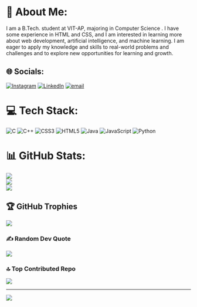 # 💫 About Me:
I am a B.Tech. student at VIT-AP, majoring in Computer Science . I have some experience in HTML and CSS, and I am interested in learning more about web development, artificial intelligence, and machine learning. I am eager to apply my knowledge and skills to real-world problems and challenges and to explore new opportunities for learning and growth.


## 🌐 Socials:
[![Instagram](https://img.shields.io/badge/Instagram-%23E4405F.svg?logo=Instagram&logoColor=white)](https://instagram.com/vishalch118) [![LinkedIn](https://img.shields.io/badge/LinkedIn-%230077B5.svg?logo=linkedin&logoColor=white)](https://www.linkedin.com/in/vishal-ch-2b2761292/) [![email](https://img.shields.io/badge/Email-D14836?logo=gmail&logoColor=white)](mailto:vishal.ch22254@gmail.com) 

# 💻 Tech Stack:
![C](https://img.shields.io/badge/c-%2300599C.svg?style=for-the-badge&logo=c&logoColor=white) ![C++](https://img.shields.io/badge/c++-%2300599C.svg?style=for-the-badge&logo=c%2B%2B&logoColor=white) ![CSS3](https://img.shields.io/badge/css3-%231572B6.svg?style=for-the-badge&logo=css3&logoColor=white) ![HTML5](https://img.shields.io/badge/html5-%23E34F26.svg?style=for-the-badge&logo=html5&logoColor=white) ![Java](https://img.shields.io/badge/java-%23ED8B00.svg?style=for-the-badge&logo=openjdk&logoColor=white) ![JavaScript](https://img.shields.io/badge/javascript-%23323330.svg?style=for-the-badge&logo=javascript&logoColor=%23F7DF1E) ![Python](https://img.shields.io/badge/python-3670A0?style=for-the-badge&logo=python&logoColor=ffdd54)
# 📊 GitHub Stats:
![](https://github-readme-stats.vercel.app/api?username=Vishalch118&theme=dark&hide_border=true&include_all_commits=true&count_private=true)<br/>
![](https://github-readme-streak-stats.herokuapp.com/?user=Vishalch118&theme=dark&hide_border=true)<br/>
![](https://github-readme-stats.vercel.app/api/top-langs/?username=Vishalch118&theme=dark&hide_border=true&include_all_commits=true&count_private=true&layout=compact)

## 🏆 GitHub Trophies
![](https://github-profile-trophy.vercel.app/?username=Vishalch118&theme=radical&no-frame=false&no-bg=true&margin-w=4)

### ✍️ Random Dev Quote
![](https://quotes-github-readme.vercel.app/api?type=horizontal&theme=radical)

### 🔝 Top Contributed Repo
![](https://github-contributor-stats.vercel.app/api?username=Vishalch118&limit=5&theme=dark&combine_all_yearly_contributions=true)

---
[![](https://visitcount.itsvg.in/api?id=Vishalch118&icon=0&color=0)](https://visitcount.itsvg.in)

<!-- Proudly created with GPRM ( https://gprm.itsvg.in ) -->
